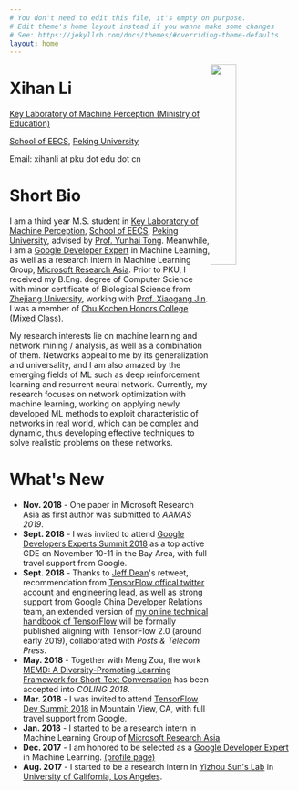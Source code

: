 ```yaml
---
# You don't need to edit this file, it's empty on purpose.
# Edit theme's home layout instead if you wanna make some changes
# See: https://jekyllrb.com/docs/themes/#overriding-theme-defaults
layout: home
---
```


<img style="float: right; width: 30%" src="{{site.url}}/assets/about/me.jpg">

<h1 class="post-title">Xihan Li</h1>

[Key Laboratory of Machine Perception (Ministry of Education)](http://www.klmp.pku.edu.cn)

[School of EECS](http://eecs.pku.edu.cn/en/), [Peking University](http://english.pku.edu.cn/)

Email: xihanli at pku dot edu dot cn

# Short Bio

I am a third year M.S. student in [Key Laboratory of Machine Perception](http://www.klmp.pku.edu.cn), [School of EECS](http://eecs.pku.edu.cn/en/), [Peking University](http://english.pku.edu.cn/), advised by [Prof. Yunhai Tong](http://www.cis.pku.edu.cn/faculty/system/tongyunhai/tongyunhai.htm). Meanwhile, I am a [Google Developer Expert](https://developers.google.com/experts/about) in Machine Learning, as well as a research intern in Machine Learning Group, [Microsoft Research Asia](https://www.microsoft.com/en-us/research/lab/microsoft-research-asia/). Prior to PKU, I received my B.Eng. degree of Computer Science with minor certificate of Biological Science from [Zhejiang University](http://www.zju.edu.cn/english), working with [Prof. Xiaogang Jin](https://person.zju.edu.cn/0096364). I was a member of [Chu Kochen Honors College (Mixed Class)](http://ckc.zju.edu.cn/english/).

 My research interests lie on machine learning and network mining / analysis, as well as a combination of them. Networks appeal to me by its generalization and universality, and I am also amazed by the emerging fields of ML such as deep reinforcement learning and recurrent neural network. Currently, my research focuses on network optimization with machine learning, working on applying newly developed ML methods to exploit characteristic of networks in real world, which can be complex and dynamic, thus developing effective techniques to solve realistic problems on these networks.

# What's New

- **Nov. 2018** - One paper in Microsoft Research Asia as first author was submitted to *AAMAS 2019*.
- **Sept. 2018** - I was invited to attend [Google Developers Experts Summit 2018](https://events.withgoogle.com/experts-summit-2018/) as a top active GDE on November 10-11 in the Bay Area, with full travel support from Google.
- **Sept. 2018** - Thanks to [Jeff Dean](https://twitter.com/JeffDean)'s retweet, recommendation from [TensorFlow offical twitter account](https://twitter.com/TensorFlow/status/1039546360738009088) and [engineering lead](https://twitter.com/rajatmonga/status/1038890497702420480), as well as strong support from Google China Developer Relations team, an extended version of [my online technical handbook of TensorFlow](/resources/#a-concise-handbook-of-tensorflow) will be formally published aligning with TensorFlow 2.0 (around early 2019), collaborated with *Posts & Telecom Press*.
- **May. 2018** - Together with Meng Zou, the work [MEMD: A Diversity-Promoting Learning Framework for Short-Text Conversation](http://www.aclweb.org/anthology/C18-1109) has been accepted into *COLING 2018*.
- **Mar. 2018** - I was invited to attend [TensorFlow Dev Summit 2018](https://www.tensorflow.org/dev-summit/) in Mountain View, CA, with full travel support from Google.
- **Jan. 2018** - I started to be a research intern in Machine Learning Group of [Microsoft Research Asia](https://www.microsoft.com/en-us/research/lab/microsoft-research-asia/).
- **Dec. 2017** - I am honored to be selected as a [Google Developer Expert](https://developers.google.com/experts/about) in Machine Learning.  [(profile page)](https://developers.google.com/experts/people/xihan-li)
- **Aug. 2017** - I started to be a research intern in [Yizhou Sun's Lab](http://web.cs.ucla.edu/~yzsun/index.html) in [University of California, Los Angeles](http://www.ucla.edu/).
